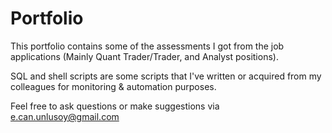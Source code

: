 # Portfolio

This portfolio contains some of the assessments I got from the job applications (Mainly Quant Trader/Trader, and Analyst positions).

SQL and shell scripts are some scripts that I've written or acquired from my colleagues for monitoring & automation purposes. 

Feel free to ask questions or make suggestions via e.can.unlusoy@gmail.com
